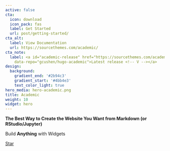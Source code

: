 ```yaml
---
active: false
cta:
  icon: download
  icon_pack: fas
  label: Get Started
  url: post/getting-started/
cta_alt:
  label: View Documentation
  url: https://sourcethemes.com/academic/
cta_note:
  label: <a id="academic-release" href="https://sourcethemes.com/academic/updates"
    data-repo="gcushen/hugo-academic">Latest release <!-- V --></a>
design:
  background:
    gradient_end: '#2b94c3'
    gradient_start: '#4bb4e3'
    text_color_light: true
hero_media: hero-academic.png
title: Academic
weight: 10
widget: hero
---
```


**The Best Way to Create the Website You Want from Markdown (or RStudio/Jupyter)**

Build **Anything** with Widgets

<span style="text-shadow: none;"><a class="github-button" href="https://github.com/gcushen/hugo-academic" data-icon="octicon-star" data-size="large" data-show-count="true" aria-label="Star this on GitHub">Star</a><script async defer src="https://buttons.github.io/buttons.js"></script></span>
